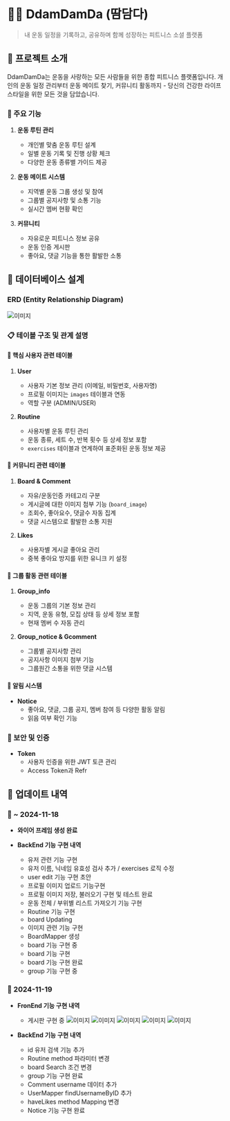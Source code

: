 # 🏋️‍♂️ DdamDamDa (땀담다)

> 내 운동 일정을 기록하고, 공유하며 함께 성장하는 피트니스 소셜 플랫폼

## 📝 프로젝트 소개

DdamDamDa는 운동을 사랑하는 모든 사람들을 위한 종합 피트니스 플랫폼입니다. 개인의 운동 일정 관리부터 운동 메이트 찾기, 커뮤니티 활동까지 - 당신의 건강한 라이프스타일을 위한 모든 것을 담았습니다.

### 🎯 주요 기능

1. **운동 루틴 관리**
   - 개인별 맞춤 운동 루틴 설계
   - 일별 운동 기록 및 진행 상황 체크
   - 다양한 운동 종류별 가이드 제공

2. **운동 메이트 시스템**
   - 지역별 운동 그룹 생성 및 참여
   - 그룹별 공지사항 및 소통 기능
   - 실시간 멤버 현황 확인

3. **커뮤니티**
   - 자유로운 피트니스 정보 공유
   - 운동 인증 게시판
   - 좋아요, 댓글 기능을 통한 활발한 소통

## 💾 데이터베이스 설계

### ERD (Entity Relationship Diagram)
![이미지](./img/db설계.png)

### 📋 테이블 구조 및 관계 설명

#### 🔷 핵심 사용자 관련 테이블
1. **User**
   - 사용자 기본 정보 관리 (이메일, 비밀번호, 사용자명)
   - 프로필 이미지는 `images` 테이블과 연동
   - 역할 구분 (ADMIN/USER)

2. **Routine**
   - 사용자별 운동 루틴 관리
   - 운동 종류, 세트 수, 반복 횟수 등 상세 정보 포함
   - `exercises` 테이블과 연계하여 표준화된 운동 정보 제공

#### 🔷 커뮤니티 관련 테이블
1. **Board & Comment**
   - 자유/운동인증 카테고리 구분
   - 게시글에 대한 이미지 첨부 기능 (`board_image`)
   - 조회수, 좋아요수, 댓글수 자동 집계
   - 댓글 시스템으로 활발한 소통 지원

2. **Likes**
   - 사용자별 게시글 좋아요 관리
   - 중복 좋아요 방지를 위한 유니크 키 설정

#### 🔷 그룹 활동 관련 테이블
1. **Group_info**
   - 운동 그룹의 기본 정보 관리
   - 지역, 운동 유형, 모집 상태 등 상세 정보 포함
   - 현재 멤버 수 자동 관리

2. **Group_notice & Gcomment**
   - 그룹별 공지사항 관리
   - 공지사항 이미지 첨부 기능
   - 그룹원간 소통을 위한 댓글 시스템

#### 🔷 알림 시스템
- **Notice**
  - 좋아요, 댓글, 그룹 공지, 멤버 참여 등 다양한 활동 알림
  - 읽음 여부 확인 기능

### 🔐 보안 및 인증
- **Token**
  - 사용자 인증을 위한 JWT 토큰 관리
  - Access Token과 Refr
  

## 📝 업데이트 내역
### 📌 ~ 2024-11-18
- **와이어 프레임 생성 완료**

- **BackEnd 기능 구현 내역**
   - 유저 관련 기능 구현
   - 유저 이름, 닉네임 유효성 검사 추가 / exercises 로직 수정
   - user edit 기능 구현 초안
   - 프로필 이미지 업로드 기능구현
   - 프로필 이미지 저장, 불러오기 구현 및 테스트 완료
   - 운동 전체 / 부위별 리스트 가져오기 기능 구현
   - Routine 기능 구현
   - board Updating
   - 이미지 관련 기능 구현
   - BoardMapper 생성
   - board 기능 구현 중
   - board 기능 구현
   - board 기능 구현 완료
   - group 기능 구현 중


### 📌 2024-11-19
- **FronEnd 기능 구현 내역**
   - 게시판 구현 중
   ![이미지](./img/24-11-19-00_로그인.PNG)
   ![이미지](./img/24-11-19-01_게시판목록.PNG)
   ![이미지](./img/24-11-19-02_글쓰기.PNG)
   ![이미지](./img/24-11-19-03_게시글상세&댓글작성.PNG)
   ![이미지](./img/24-11-19-04_게시글수정.PNG)
   

- **BackEnd 기능 구현 내역**
   - id 유저 검색 기능 추가
   - Routine method 파라미터 변경
   - board Search 조건 변경
   - group 기능 구현 완료
   - Comment username 데이터 추가
   - UserMapper findUsernameByID 추가
   - haveLikes method Mapping 변경
   - Notice 기능 구현 완료
